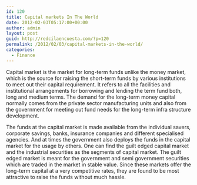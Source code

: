 ```yaml
---
id: 120
title: Capital markets In The World
date: 2012-02-03T05:17:00+00:00
author: admin
layout: post
guid: http://redcilaencuesta.com/?p=120
permalink: /2012/02/03/capital-markets-in-the-world/
categories:
  - Finance
---
```

Capital market is the market for long-term funds unlike the money market, which is the source for raising the short-term funds by various institutions to meet out their capital requirement. It refers to all the facilities and institutional arrangements for borrowing and lending the term fund both, long and medium terms. The demand for the long-term money capital normally comes from the private sector manufacturing units and also from the government for meeting out fund needs for the long-term infra structure development.

The funds at the capital market is made available from the individual savers, corporate savings, banks, insurance companies and different specialised agencies. And at times the government also deploys the funds in the capital market for the usage by others. One can find the guilt edged capital market and the industrial securities as the segments of capital market. The guilt edged market is meant for the government and semi government securities which are traded in the market in stable value. Since these markets offer the long-term capital at a very competitive rates, they are found to be most attractive to raise the funds without much hassle.